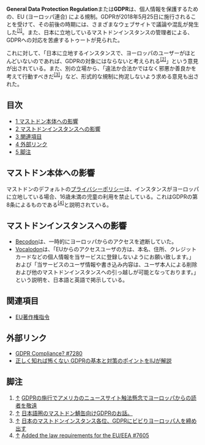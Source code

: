 <div>

**General Data Protection Regulation**または**GDPR**は、個人情報を保護するための、EU (ヨーロッパ連合) による規制。GDPRが2018年5月25日に施行されることを受けて、その前後の時期には、さまざまなウェブサイトで議論や混乱が発生した<sup>[\[1\]](#cite_note-1)</sup>。また、日本に立地しているマストドンインスタンスの管理者による、GDPRへの対応を苦慮するトゥートが見られた。

これに対して、「日本に立地するインスタンスで、ヨーロッパのユーザーがほとんどいないのであれば、GDPRの対象にはならないと考えられる<sup>[\[2\]](#cite_note-2)</sup>」という意見が出されている。また、別の立場から、「違法か合法かではなく邪悪か善良かを考えて行動すべきだ<sup>[\[3\]](#cite_note-3)</sup>」など、形式的な規制に拘泥しないよう求める意見も出された。

<div>

<div lang="ja" dir="ltr">

## 目次

</div>

-   [1 マストドン本体への影響](#.E3.83.9E.E3.82.B9.E3.83.88.E3.83.89.E3.83.B3.E6.9C.AC.E4.BD.93.E3.81.B8.E3.81.AE.E5.BD.B1.E9.9F.BF)
-   [2 マストドンインスタンスへの影響](#.E3.83.9E.E3.82.B9.E3.83.88.E3.83.89.E3.83.B3.E3.82.A4.E3.83.B3.E3.82.B9.E3.82.BF.E3.83.B3.E3.82.B9.E3.81.B8.E3.81.AE.E5.BD.B1.E9.9F.BF)
-   [3 関連項目](#.E9.96.A2.E9.80.A3.E9.A0.85.E7.9B.AE)
-   [4 外部リンク](#.E5.A4.96.E9.83.A8.E3.83.AA.E3.83.B3.E3.82.AF)
-   [5 脚注](#.E8.84.9A.E6.B3.A8)

</div>

## マストドン本体への影響

マストドンのデフォルトの[プライバシーポリシー](/%E3%83%97%E3%83%A9%E3%82%A4%E3%83%90%E3%82%B7%E3%83%BC%E3%83%9D%E3%83%AA%E3%82%B7%E3%83%BC "プライバシーポリシー")は、インスタンスがヨーロッパに立地している場合、16歳未満の児童の利用を禁止している。これはGDPRの第8条によるものである<sup>[\[4\]](#cite_note-4)</sup>と説明されている。

## マストドンインスタンスへの影響

-   [Becodon](/Becodon "Becodon")は、一時的にヨーロッパからのアクセスを遮断していた。
-   [Vocalodon](/Vocalodon "Vocalodon")は、「EUからのアクセスユーザの方は、本名、住所、クレジットカードなどの個人情報を当サービスに登録しないようにお願い致します。」および「当サービスのユーザ情報や書き込み内容は、ユーザ本人による削除および他のマストドンインスタンスへの引っ越しが可能となっております。」という説明を、日本語と英語で掲示している。

## 関連項目

-   [EU著作権指令](/EU%E8%91%97%E4%BD%9C%E6%A8%A9%E6%8C%87%E4%BB%A4 "EU著作権指令")

## 外部リンク

-   <a href="https://github.com/tootsuite/mastodon/issues/7280" rel="nofollow">GDPR Compliance? #7280</a>
-   <a href="http://www.itmedia.co.jp/news/articles/1808/01/news015.html" rel="nofollow">正しく知れば怖くない GDPRの基本と対策のポイントをIIJが解説</a>

## 脚注

<div>

1.  [↑](#cite_ref-1) <a href="https://jp.techcrunch.com/2018/05/26/2018-05-25-gdpr-tronc-us-media-companies/" rel="nofollow">GDPRの施行でアメリカのニュースサイト触法懸念でヨーロッパからの読者を敬遠</a>
2.  [↑](#cite_ref-2) <a href="https://docs.google.com/document/d/1JjVOKHrMn-1EoFLVxq1Gl5yu67-D92tFPq5tm-PHy3M/edit?usp=sharing" rel="nofollow">日本語圏のマストドン鯖缶向けGDPRのお話。</a>
3.  [↑](#cite_ref-3) <a href="https://hakabahitoyo.wordpress.com/2018/05/24/gdpr-panic/" rel="nofollow">日本のマストドンインスタンス各位、GDPRにビビりヨーロッパ人を締め出す</a>
4.  [↑](#cite_ref-4) <a href="https://github.com/tootsuite/mastodon/pull/7605" rel="nofollow">Added the law requirements for the EU/EEA #7605</a>

</div>

</div>
